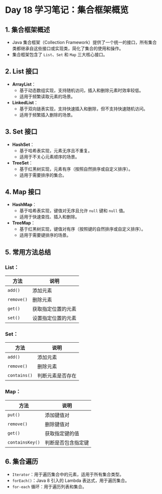 # Day 18 学习笔记：集合框架概览

## 1. 集合框架概述
- Java 集合框架（Collection Framework）提供了一个统一的接口，所有集合类都继承自这些接口或实现类，简化了集合的使用和操作。
- 集合框架包含了 `List`、`Set` 和 `Map` 三大核心接口。

## 2. List 接口
- **ArrayList**：
    - 基于动态数组实现，支持随机访问，插入和删除元素时效率较低。
    - 适用于频繁读取元素的场景。
- **LinkedList**：
    - 基于双向链表实现，支持快速插入和删除，但不支持快速随机访问。
    - 适用于频繁插入删除的场景。

## 3. Set 接口
- **HashSet**：
    - 基于哈希表实现，元素无序且不重复。
    - 适用于不关心元素顺序的场景。
- **TreeSet**：
    - 基于红黑树实现，元素有序（按照自然排序或自定义排序）。
    - 适用于需要排序的集合。

## 4. Map 接口
- **HashMap**：
    - 基于哈希表实现，键值对无序且允许 `null` 键和 `null` 值。
    - 适用于快速查找、插入和删除。
- **TreeMap**：
    - 基于红黑树实现，键值对有序（按照键的自然排序或自定义排序）。
    - 适用于需要键排序的场景。

## 5. 常用方法总结
### List：
| 方法                | 说明                        |
|---------------------|-----------------------------|
| `add()`             | 添加元素                    |
| `remove()`          | 删除元素                    |
| `get()`              | 获取指定位置的元素           |
| `set()`              | 设置指定位置的元素           |

### Set：
| 方法                | 说明                        |
|---------------------|-----------------------------|
| `add()`             | 添加元素                    |
| `remove()`          | 删除元素                    |
| `contains()`        | 判断元素是否存在             |

### Map：
| 方法                | 说明                        |
|---------------------|-----------------------------|
| `put()`             | 添加键值对                  |
| `remove()`          | 删除键值对                  |
| `get()`             | 获取指定键的值              |
| `containsKey()`     | 判断是否包含指定键           |

## 6. 集合遍历
- `Iterator`：用于遍历集合中的元素，适用于所有集合类型。
- `forEach()`：Java 8 引入的 Lambda 表达式，用于遍历集合。
- `for-each` 循环：用于遍历列表和集合。

